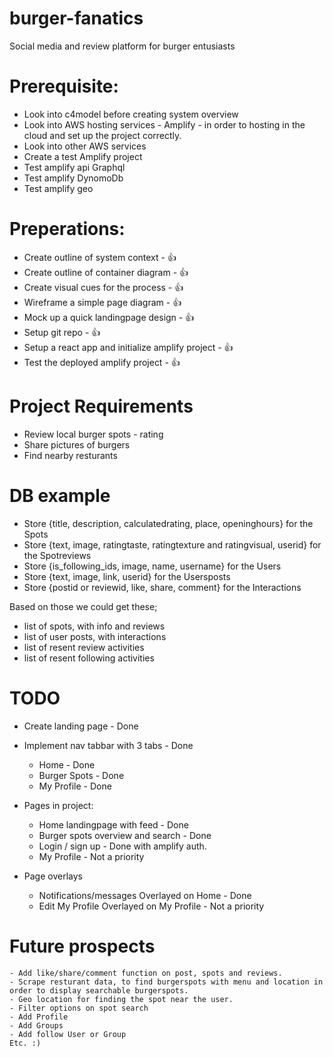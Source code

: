 # burger-fanatics
Social media and review platform for burger entusiasts

# Prerequisite:
 - Look into c4model before creating system overview
 - Look into AWS hosting services - Amplify - in order to hosting in the cloud and set up the project correctly.
 - Look into other AWS services
 - Create a test Amplify project
 - Test amplify api Graphql 
 - Test amplify DynomoDb 
 - Test amplify geo
 
# Preperations:
 - Create outline of system context                         - 👍
 - Create outline of container diagram                      - 👍
 - Create visual cues for the process                       - 👍
 - Wireframe a simple page diagram                          - 👍
 - Mock up a quick landingpage design                       - 👍
 - Setup git repo                                           - 👍
 - Setup a react app and initialize amplify project         - 👍
 - Test the deployed amplify project                        - 👍

# Project Requirements
  - Review local burger spots - rating
  - Share pictures of burgers
  - Find nearby resturants
  
# DB example
  - Store {title, description, calculatedrating, place, openinghours} for the Spots
  - Store {text, image, ratingtaste, ratingtexture and ratingvisual, userid} for the Spotreviews
  - Store {is_following_ids, image, name, username} for the Users
  - Store {text, image, link, userid} for the Usersposts
  - Store {postid or reviewid, like, share, comment} for the Interactions

Based on those we could get these; 
  - list of spots, with info and reviews
  - list of user posts, with interactions
  - list of resent review activities
  - list of resent following activities


# TODO


  - Create landing page                                     - Done
  - Implement nav tabbar with 3 tabs                        - Done
    - Home                                                  - Done
    - Burger Spots                                          - Done
    - My Profile                                            - Done

  - Pages in project:
    - Home landingpage with feed                            - Done
    - Burger spots overview and search                      - Done
    - Login / sign up                                       - Done with amplify auth.
    - My Profile                                            - Not a priority
  
  - Page overlays
    - Notifications/messages      Overlayed on Home         - Done
    - Edit My Profile             Overlayed on My Profile   - Not a priority


  # Future prospects
    - Add like/share/comment function on post, spots and reviews.
    - Scrape resturant data, to find burgerspots with menu and location in order to display searchable burgerspots.
    - Geo location for finding the spot near the user.
    - Filter options on spot search
    - Add Profile
    - Add Groups
    - Add follow User or Group
    Etc. :)

  
